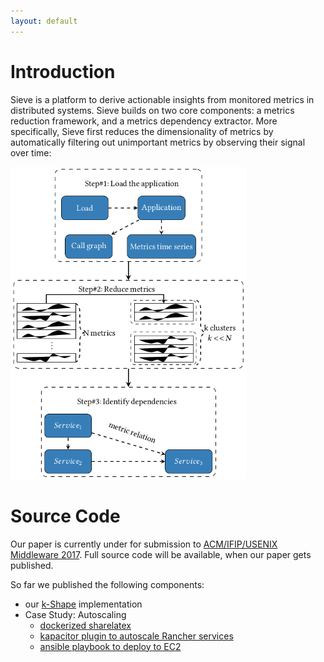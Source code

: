 ```yaml
---
layout: default
---
```


# Introduction

Sieve is a platform to derive actionable insights from monitored metrics in
distributed systems. Sieve builds on two core components: a metrics reduction
framework, and a metrics dependency extractor. More specifically, Sieve first
reduces the dimensionality of metrics by automatically filtering out unimportant
metrics by observing their signal over time:

<img class="img-responsive" src="/assets/design.png" alt="Design" style="height: 500px;"/>

# Source Code

Our paper is currently under for submission to [ACM/IFIP/USENIX Middleware 2017](http://2017.middleware-conference.org/).
Full source code will be available, when our paper gets published.

So far we published the following components:

- our [k-Shape](https://github.com/sieve-microservices/kshape) implementation
- Case Study: Autoscaling
  - [dockerized sharelatex](https://github.com/sieve-microservices/sharelatex-docker)
  - [kapacitor plugin to autoscale Rancher services](https://github.com/sieve-microservices/kapacitor-scale)
  - [ansible playbook to deploy to EC2](https://github.com/sieve-microservices/sharelatex-ansible)
